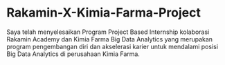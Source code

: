 # Rakamin-X-Kimia-Farma-Project

Saya telah menyelesaikan Program Project Based Internship kolaborasi Rakamin Academy dan Kimia Farma Big Data Analytics yang merupakan program pengembangan diri dan akselerasi karier untuk mendalami posisi Big Data Analytics di perusahaan Kimia Farma.
